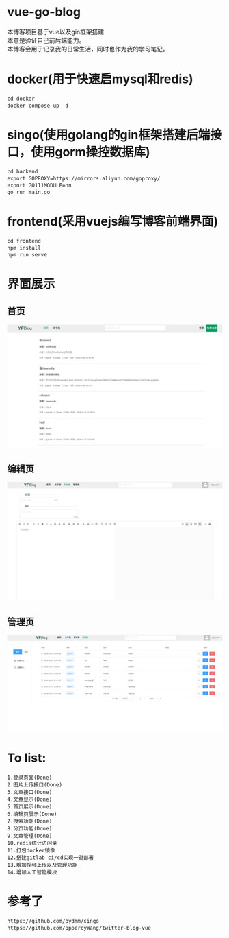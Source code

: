 # vue-go-blog
本博客项目基于vue以及gin框架搭建<br>
本意是验证自己前后端能力。<br>
本博客会用于记录我的日常生活，同时也作为我的学习笔记。

# docker(用于快速启mysql和redis)
    cd docker 
    docker-compose up -d
    
# singo(使用golang的gin框架搭建后端接口，使用gorm操控数据库)
    cd backend
    export GOPROXY=https://mirrors.aliyun.com/goproxy/
    export GO111MODULE=on
    go run main.go

# frontend(采用vuejs编写博客前端界面)
    cd frontend
    npm install
    npm run serve
# 界面展示
## 首页
![Alt text](./images/home.png)

## 编辑页
![Alt text](./images/editor.png)

## 管理页
![Alt text](./images/manage.png)

# To list:
    1.登录页面(Done)
    2.图片上传接口(Done)
    3.文章接口(Done)
    4.文章显示(Done)
    5.首页展示(Done)
    6.编辑页展示(Done)
    7.搜索功能(Done)
    8.分页功能(Done)
    9.文章管理(Done)
    10.redis统计访问量
    11.打包docker镜像
    12.搭建gitlab ci/cd实现一键部署
    13.增加视频上传以及管理功能
    14.增加人工智能模块
    
# 参考了
    https://github.com/bydmm/singo
    https://github.com/pppercyWang/twitter-blog-vue

